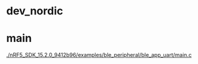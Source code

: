 # dev_nordic

# main 
  [./nRF5_SDK_15.2.0_9412b96/examples/ble_peripheral/ble_app_uart/main.c](./nRF5_SDK_15.2.0_9412b96/examples/ble_peripheral/ble_app_uart/main.c)
